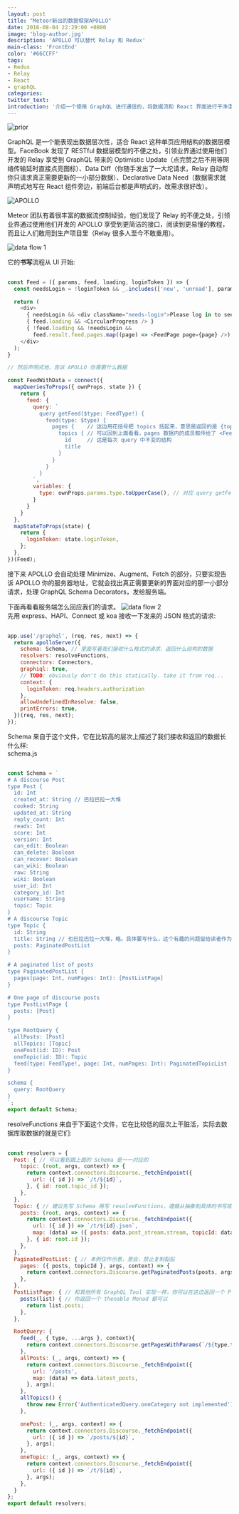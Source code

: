 ```yaml
---
layout: post
title: "Meteor新出的数据框架APOLLO"
date: 2016-08-04 22:29:00 +0800
image: 'blog-author.jpg'
description: 'APOLLO 可以替代 Relay 和 Redux'
main-class: 'FrontEnd'
color: '#66CCFF'
tags:
- Redux
- Relay
- React
- graphQL
categories:
twitter_text:
introduction: '介绍一个使用 GraphQL 进行通信的，将数据流和 React 界面进行干净漂亮的绑定的工具: APOLLO'
---
```


![prior](https://cdn-images-1.medium.com/max/800/1*QH_tgaH0Y9bY5T8Bh3FqVw.png)

GraphQL 是一个能表现出数据层次性，适合 React 这种单页应用结构的数据层模型。FaceBook 发现了 RESTful 数据层模型的不便之处，引领业界通过使用他们开发的 Relay 享受到 GraphQL 带来的 Optimistic Update（点完赞之后不用等网络传输延时直接点亮图标）、Data Diff（你随手发出了一大坨请求，Relay 自动帮你只请求真正需要更新的一小部分数据）、Declarative Data Need（数据需求就声明式地写在 React 组件旁边，前端后台都是声明式的，改需求很好改）。

![APOLLO](http://docs.apollostack.com/assets/client-diagrams/1-overview.png)  

Meteor 团队有着很丰富的数据流控制经验，他们发现了 Relay 的不便之处，引领业界通过使用他们开发的 APOLLO 享受到更简洁的接口，阅读到更易懂的教程，而且让人们敢用到生产项目里（Relay 很多人至今不敢重用）。  

![data flow 1](http://docs.apollostack.com/assets/client-diagrams/3-minimize.png)  

它的**书写**流程从 UI 开始:  

```javascript
  
const Feed = ({ params, feed, loading, loginToken }) => {
  const needsLogin = !loginToken && _.includes(['new', 'unread'], params.type);

  return (
    <div>
      { needsLogin && <div className="needs-login">Please log in to see this page.</div> }
      { feed.loading && <CircularProgress /> }
      { !feed.loading && !needsLogin &&
        feed.result.feed.pages.map((page) => <FeedPage page={page} />) }
    </div>
  );
}

// 然后声明式地，告诉 APOLLO 你需要什么数据

const FeedWithData = connect({
  mapQueriesToProps({ ownProps, state }) {
    return {
      feed: {
        query: `
          query getFeed($type: FeedType!) {
            feed(type: $type) {
              pages {    // 这边用花括号把 topics 括起来，意思是返回的是 {topics: {id, title}} 这样的对象的数组，保存在 pages 里
                topics { // 可以回到上面看看，pages 数据内的成员都传给了 <FeedPage page={page} />
                  id     // 这是每次 query 中不变的结构
                  title
                }
              }
            }
          }
        `,
        variables: {
          type: ownProps.params.type.toUpperCase(), // 对应 query getFeed($type: FeedType!) 中的 $type，这是 query 中可以定制的部分
        }
      }
    }
  },
  mapStateToProps(state) {
    return {
      loginToken: state.loginToken,
    };
  },
})(Feed);
```

接下来 APOLLO 会自动处理 Minimize、Augment、Fetch 的部分，只要实现告诉 APOLLO 你的服务器地址，它就会找出真正需要更新的界面对应的那一小部分请求，处理 GraphQL Schema Decorators，发给服务端。  

下面再看看服务端怎么回应我们的请求。
![data flow 2](http://docs.apollostack.com/assets/client-diagrams/4-normalize.png)  
先用 express、HAPI、Connect 或 koa 接收一下发来的 JSON 格式的请求:  

```javascript
  
app.use('/graphql', (req, res, next) => {
  return apolloServer({
    schema: Schema, // 里面写着我们接收什么格式的请求，返回什么结构的数据
    resolvers: resolveFunctions,
    connectors: Connectors,
    graphiql: true,
    // TODO: obviously don't do this statically. take it from req...
    context: {
      loginToken: req.headers.authorization
    },
    allowUndefinedInResolve: false,
    printErrors: true,
  })(req, res, next);
});

```
Schema 来自于这个文件，它在比较高的层次上描述了我们接收和返回的数据长什么样:  
schema.js

```javascript
  
const Schema = `
# A discourse Post
type Post {
  id: Int
  created_at: String // 巴拉巴拉一大堆
  cooked: String
  updated_at: String
  reply_count: Int
  reads: Int
  score: Int
  version: Int
  can_edit: Boolean
  can_delete: Boolean
  can_recover: Boolean
  can_wiki: Boolean
  raw: String
  wiki: Boolean
  user_id: Int
  category_id: Int
  username: String
  topic: Topic
}
# A discourse Topic
type Topic {
  id: String
  title: String // 也巴拉巴拉一大堆，略。具体要写什么，这个有趣的问题留给读者作为证明
  posts: PaginatedPostList
}

# A paginated list of posts
type PaginatedPostList {
  pages(page: Int, numPages: Int): [PostListPage]
}

# One page of discourse posts
type PostListPage {
  posts: [Post]
}

type RootQuery {
  allPosts: [Post]
  allTopics: [Topic]
  onePost(id: ID): Post
  oneTopic(id: ID): Topic
  feed(type: FeedType!, page: Int, numPages: Int): PaginatedTopicList
}

schema {
  query: RootQuery
}
`;
export default Schema;
```

resolveFunctions 来自于下面这个文件，它在比较低的层次上干脏活，实际去数据库取数据的就是它们:  

```javascript
  
const resolvers = {
  Post: { // 可以看到跟上面的 Schema 是一一对应的
    topic: (root, args, context) => {
      return context.connectors.Discourse._fetchEndpoint({
        url: ({ id }) => `/t/${id}`,
      }, { id: root.topic_id });
    },
  },
  Topic: { // 建议先写 Schema 再写 resolveFunctions，遵循从抽象到具体的书写顺序
    posts: (root, args, context) => {
      return context.connectors.Discourse._fetchEndpoint({
        url: ({ id }) => `/t/${id}.json`,
        map: (data) => ({ posts: data.post_stream.stream, topicId: data.id }),
      }, { id: root.id });
    },
  },
  PaginatedPostList: { // 本例仅作示意，意会，禁止复制黏贴
    pages: ({ posts, topicId }, args, context) => {
      return context.connectors.Discourse.getPaginatedPosts(posts, args, topicId);
    },
  },
  PostListPage: { // 和其他所有 GraphQL Tool 实现一样，你可以在这边返回一个 Promise，只要里面装着的对象格式与 Schema 里定义的相同
    posts(list) { // 你返回一个 thenable Monad 都可以
      return list.posts;
    },
  },

  RootQuery: {
    feed(_, { type, ...args }, context){
      return context.connectors.Discourse.getPagesWithParams(`/${type.toLowerCase()}`, args);
    },
    allPosts: (_, args, context) => {
      return context.connectors.Discourse._fetchEndpoint({
        url: '/posts',
        map: (data) => data.latest_posts,
      }, args);
    },
    allTopics() {
      throw new Error('AuthenticatedQuery.oneCategory not implemented'); // 例子来自官网，作者好像跑去写 APOLLO 本体了，例子就嗷嗷待哺等 PR
    },

    onePost: (_, args, context) => {
      return context.connectors.Discourse._fetchEndpoint({
        url: ({ id }) => `/posts/${id}`,
      }, args);
    },
    oneTopic: (_, args, context) => {
      return context.connectors.Discourse._fetchEndpoint({
        url: ({ id }) => `/t/${id}`,
      }, args);
    },
  }
};
export default resolvers;
```
